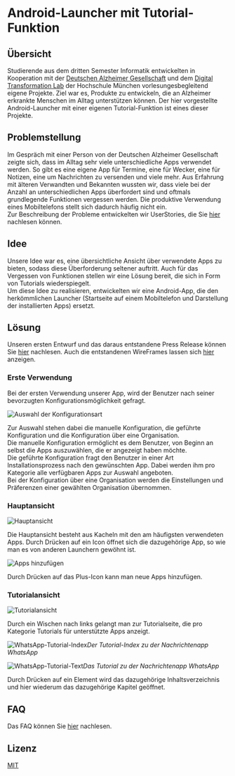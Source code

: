 # Android-Launcher mit Tutorial-Funktion


## Übersicht

Studierende aus dem dritten Semester Informatik entwickelten in Kooperation mit der [Deutschen Alzheimer Gesellschaft](https://www.deutsche-alzheimer.de) und dem [Digital Transformation Lab](https://www.hm.edu/dt-lab/) der Hochschule München vorlesungesbegleitend eigene Projekte. Ziel war es, Produkte zu entwickeln, die an Alzheimer erkrankte Menschen im Alltag unterstützen können.
Der hier vorgestellte Android-Launcher mit einer eigenen Tutorial-Funktion ist eines dieser Projekte. 

## Problemstellung

Im Gespräch mit einer Person von der Deutschen Alzheimer Gesellschaft zeigte sich, dass im Alltag sehr viele unterschiedliche Apps verwendet werden. So gibt es eine eigene App für Termine, eine für Wecker, eine für Notizen, eine um Nachrichten zu versenden und viele mehr. Aus Erfahrung mit älteren Verwandten und Bekannten wussten wir, dass viele bei der Anzahl an unterschiedlichen Apps überfordert sind und oftmals grundlegende Funktionen vergessen werden. Die produktive Verwendung eines Mobiltelefons stellt sich dadurch häufig nicht ein.  
Zur Beschreibung der Probleme entwickelten wir UserStories, die Sie [hier](/resources_readme/UserStories.pdf) nachlesen können.

## Idee

Unsere Idee war es, eine übersichtliche Ansicht über verwendete Apps zu bieten, sodass diese Überforderung seltener auftritt. Auch für das Vergessen von Funktionen stellen wir eine Lösung bereit, die sich in Form von Tutorials wiederspiegelt.  
Um diese Idee zu realisieren, entwickelten wir eine Android-App, die den herkömmlichen Launcher (Startseite auf einem Mobiltelefon und Darstellung der installierten Apps) ersetzt.

## Lösung

Unseren ersten Entwurf und das daraus entstandene Press Release können Sie [hier](/resources_readme/Press_Release.pdf) nachlesen. Auch die entstandenen WireFrames lassen sich [hier](/resources_readme/WireFramesFull.png) anzeigen.

### Erste Verwendung

Bei der ersten Verwendung unserer App, wird der Benutzer nach seiner bevorzugten Konfigurationsmöglichkeit gefragt.  

![Auswahl der Konfigurationsart](/resources_readme/launcher_config.png)  

Zur Auswahl stehen dabei die manuelle Konfiguration, die geführte Konfiguration und die Konfiguration über eine Organisation.  
Die manuelle Konfiguration ermöglicht es dem Benutzer, von Beginn an selbst die Apps auszuwählen, die er angezeigt haben möchte.  
Die geführte Konfiguration fragt den Benutzer in einer Art Installationsprozess nach den gewünschten App. Dabei werden ihm pro Kategorie alle verfügbaren Apps zur Auswahl angeboten.  
Bei der Konfiguration über eine Organisation werden die Einstellungen und Präferenzen einer gewählten Organisation übernommen.

### Hauptansicht

![Hauptansicht](/resources_readme/launcher_icons.png) 

Die Hauptansicht besteht aus Kacheln mit den am häufigsten verwendeten Apps. Durch Drücken auf ein Icon öffnet sich die dazugehörige App, so wie man es von anderen Launchern gewöhnt ist.  

![Apps hinzufügen](/resources_readme/launcher_icons_add_app.png)

Durch Drücken auf das Plus-Icon kann man neue Apps hinzufügen. 

### Tutorialansicht

![Tutorialansicht](/resources_readme/launcher_tutorial_list.png)

Durch ein Wischen nach links gelangt man zur Tutorialseite, die pro Kategorie Tutorials für unterstützte Apps anzeigt.  

![WhatsApp-Tutorial-Index](/resources_readme/launcher_tutorial_index.png)*Der Tutorial-Index zu der Nachrichtenapp WhatsApp*

![WhatsApp-Tutorial-Text](/resources_readme/launcher_tutorial_text.png)*Das Tutorial zu der Nachrichtenapp WhatsApp*

Durch Drücken auf ein Element wird das dazugehörige Inhaltsverzeichnis und hier wiederum das dazugehörige Kapitel geöffnet.

## FAQ

Das FAQ können Sie [hier](/resources_readme/FAQ.pdf) nachlesen.


## Lizenz
[MIT](https://choosealicense.com/licenses/mit/)
